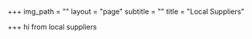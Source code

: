 +++
img_path = ""
layout = "page"
subtitle = ""
title = "Local Suppliers"

+++
hi from local suppliers